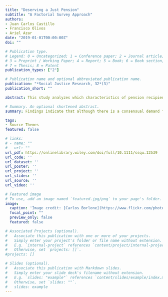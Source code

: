 ```yaml
---
title: "Deserving a Just Pension"
subtitle: "A Factorial Survey Approach"
authors:
- Juan Carlos Castillo
- Francisco Olivos
- Ariel Azar
date: "2019-01-01T00:00:00Z"
doi: ""

# Publication type.
# Legend: 0 = Uncategorized; 1 = Conference paper; 2 = Journal article;
# 3 = Preprint / Working Paper; 4 = Report; 5 = Book; 6 = Book section;
# 7 = Thesis; 8 = Patent
publication_types: ["2"]

# Publication name and optional abbreviated publication name.
publication: "*Social Justice Research, 32*(3)"
publication_short: ""

abstract: This study analyzes which characteristics of pension recipients are taken into account when evaluating the fairness of pensions. Furthermore, it identifies some respondents’ characteristics and preferences that could be related to the justice evaluation of different pension amounts. A factorial survey was designed to simultaneously analyze the association of respondents’ and recipients’ characteristics with the pensions’ justice evaluation. Findings indicate that although there is a consensual demand for larger pensions, it is still believed that pensions should be allocated primarily based on individual achievement. Although in general, larger pensions are on average considered as more just, the justice criteria rely heavily on individual achievement over redistributive considerations, showing willingness to accept very low pensions for those considered not deserving them.

# Summary. An optional shortened abstract.
summary: Findings indicate that although there is a consensual demand for larger pensions, it is still believed that pensions should be allocated primarily based on individual achievement.

tags:
- Source Themes
featured: false

# links:
# - name: ""
#   url: ""
url_pdf: https://onlinelibrary.wiley.com/doi/full/10.1111/ssqu.12539
url_code: ''
url_dataset: ''
url_poster: ''
url_project: ''
url_slides: ''
url_source: ''
url_video: ''

# Featured image
# To use, add an image named `featured.jpg/png` to your page's folder. 
image:
  caption: 'Image credit: [Carlos Borlone](https://www.flickr.com/photos/miotracarne/)'
  focal_point: ""
  preview_only: false
  featured: false

# Associated Projects (optional).
#   Associate this publication with one or more of your projects.
#   Simply enter your project's folder or file name without extension.
#   E.g. `internal-project` references `content/project/internal-project/index.md`.
#   Otherwise, set `projects: []`.
#projects: []

# Slides (optional).
#   Associate this publication with Markdown slides.
#   Simply enter your slide deck's filename without extension.
#   E.g. `slides: "example"` references `content/slides/example/index.md`.
#   Otherwise, set `slides: ""`.
#   slides: example
---
```


